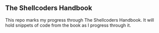 The Shellcoders Handbook
---

This repo marks my progress through The Shellcoders Handbook. It will hold snippets of code from the book as I progress through it.
